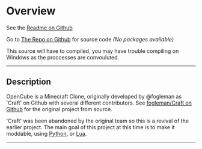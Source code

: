 # Overview

See the [Readme on Github](https://github.com/Python-Sargent/OpenCube)

Go to [The Repo on Github](https://github.com/Python-Sargent/OpenCube) for source code _(No packages available)_

This source will have to compiled, you may have trouble compiling on Windows as the proccesses are convouluted.

---

## Description

OpenCube is a Minecraft Clone, originally developed by @fogleman as 'Craft' on Github with several different contributors.
See [fogleman/Craft on Github](https://github.com/fogleman/Craft) for the original project from source.

'Craft' was been abandoned by the original team so this is a revival of the earlier project.
The main goal of this project at this time is to make it moddable, using [Python](https://www.python.org/), or [Lua](https://www.lua.org/).

---
